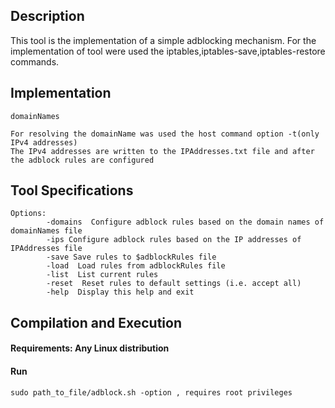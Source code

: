


## Description

This tool is the implementation of a simple adblocking mechanism. For the implementation of tool were used the iptables,iptables-save,iptables-restore commands.


## Implementation

```
domainNames

For resolving the domainName was used the host command option -t(only IPv4 addresses)
The IPv4 addresses are written to the IPAddresses.txt file and after the adblock rules are configured 

```


## Tool Specifications

```
Options:
        -domains  Configure adblock rules based on the domain names of domainNames file
        -ips Configure adblock rules based on the IP addresses of IPAddresses file
        -save Save rules to $adblockRules file
        -load  Load rules from adblockRules file
        -list  List current rules
        -reset  Reset rules to default settings (i.e. accept all)
        -help  Display this help and exit

```

## Compilation and Execution

#### Requirements: Any Linux distribution

#### Run

    sudo path_to_file/adblock.sh -option , requires root privileges
